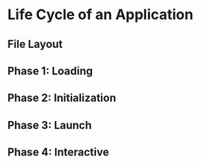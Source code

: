 # Life Cycle of an Application

## File Layout

## Phase 1: Loading

## Phase 2: Initialization

## Phase 3: Launch

## Phase 4: Interactive